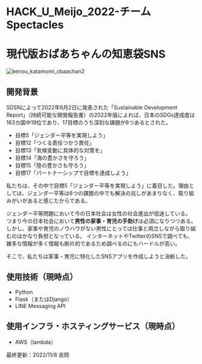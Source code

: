 # HACK_U_Meijo_2022-チームSpectacles

# 現代版おばあちゃんの知恵袋SNS
![keirou_katamomi_obaachan2](https://user-images.githubusercontent.com/106864912/200448739-8fb2e019-4732-4ab2-9824-70e966deabb0.png)

## 開発背景
SDSNによって2022年6月2日に発表された「Sustainable Development Report」（持続可能な開発報告書）の2022年版によれば、日本のSDGs達成度は163カ国中19位であり、17目標のうち深刻な課題が6つあるとされた。

- 目標5「ジェンダー平等を実現しよう」
- 目標12「つくる責任つかう責任」
- 目標13「気候変動に具体的な対策を」
- 目標14「海の豊かさを守ろう」
- 目標15「陸の豊かさも守ろう」
- 目標17「パートナーシップで目標を達成しよう」

私たちは、その中で目標5「ジェンダー平等を実現しよう」に着目した。理由としては、ジェンダー平等は6つの課題の中でも解決の兆しがあまりなく、取り組みがいがあると感じたからである。

ジェンダー平等問題において今の日本社会は女性の社会進出が低迷している。
つまり今の日本社会において**男性の家事・育児の手助け**は必須になりつつある。
しかし、家事や育児のノウハウがない男性にとっては仕事と両立しながら取り組むのはかなり負担となっている。
インターネットやTwitterのSNSで調べても、雑多な情報が多く情報も断片的であるため調べるのにもハードルが高い。

そこで、私たちは家事・育児に特化したSNSアプリを作成しようと決断した。

## 使用技術（現時点）
- Python
- Flask（またはDjango）
- LINE Messaging API

## 使用インフラ・ホスティングサービス（現時点）
- AWS（lambda）

最終更新：2022/11/8 吉岡
